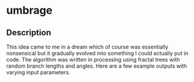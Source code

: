 # umbrage



## Description
This idea came to me in a dream which of course was essentially nonsensical but it gradually evolved into something I could actually put in code. 
The algorithm was written in processing using fractal trees with random branch lengths and angles. Here are a few example outputs with varying input parameters.

